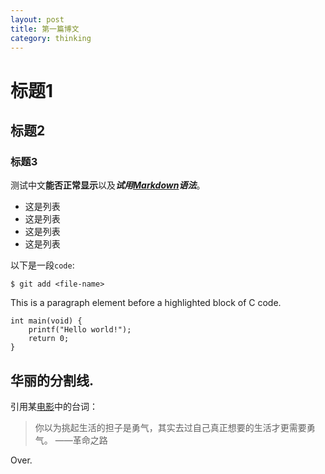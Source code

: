 ```yaml
---
layout: post
title: 第一篇博文 
category: thinking
---
```


# 标题1

## 标题2

### 标题3
 
测试中文**能否正常显示**以及***试用[Markdown][1]语法***。

* 这是列表
* 这是列表
* 这是列表
* 这是列表

以下是一段`code`:

    $ git add <file-name>

This is a paragraph element before a highlighted block of C code.

    int main(void) { 
        printf("Hello world!"); 
        return 0; 
    } 

华丽的分割线.
------

引用某[电影][2]中的台词：
> 你以为挑起生活的担子是勇气，其实去过自己真正想要的生活才更需要勇气。
>  ——革命之路

Over.

[1]: http://markdown.com
[2]: http://www.douban.com/xxx
